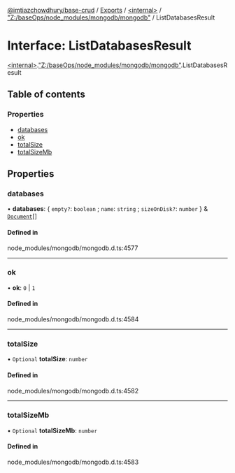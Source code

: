 [@imtiazchowdhury/base-crud](../README.md) / [Exports](../modules.md) / [\<internal\>](../modules/internal_.md) / ["Z:/baseOps/node\_modules/mongodb/mongodb"](../modules/internal_._Z__baseOps_node_modules_mongodb_mongodb_.md) / ListDatabasesResult

# Interface: ListDatabasesResult

[\<internal\>](../modules/internal_.md).["Z:/baseOps/node\_modules/mongodb/mongodb"](../modules/internal_._Z__baseOps_node_modules_mongodb_mongodb_.md).ListDatabasesResult

## Table of contents

### Properties

- [databases](internal_._Z__baseOps_node_modules_mongodb_mongodb_.ListDatabasesResult.md#databases)
- [ok](internal_._Z__baseOps_node_modules_mongodb_mongodb_.ListDatabasesResult.md#ok)
- [totalSize](internal_._Z__baseOps_node_modules_mongodb_mongodb_.ListDatabasesResult.md#totalsize)
- [totalSizeMb](internal_._Z__baseOps_node_modules_mongodb_mongodb_.ListDatabasesResult.md#totalsizemb)

## Properties

### databases

• **databases**: \{ `empty?`: `boolean` ; `name`: `string` ; `sizeOnDisk?`: `number`  } & [`Document`](internal_.Document-1.md)[]

#### Defined in

node_modules/mongodb/mongodb.d.ts:4577

___

### ok

• **ok**: ``0`` \| ``1``

#### Defined in

node_modules/mongodb/mongodb.d.ts:4584

___

### totalSize

• `Optional` **totalSize**: `number`

#### Defined in

node_modules/mongodb/mongodb.d.ts:4582

___

### totalSizeMb

• `Optional` **totalSizeMb**: `number`

#### Defined in

node_modules/mongodb/mongodb.d.ts:4583
